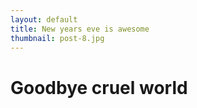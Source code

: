 ```yaml
---
layout: default
title: New years eve is awesome
thumbnail: post-8.jpg
---
```


# Goodbye cruel world
